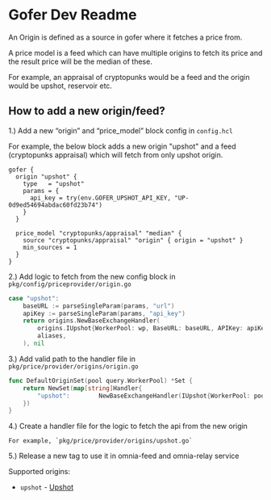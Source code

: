 # Gofer Dev Readme

An Origin is defined as a source in gofer where it fetches a price from. 

A price model is a feed which can have multiple origins to fetch its price and the result price will be the median of these.

For example, an appraisal of cryptopunks would be a feed and the origin would be upshot, reservoir etc.

## How to add a new origin/feed?

1.) Add a new “origin” and “price_model” block config in `config.hcl`

For example, the below block adds a new origin "upshot" and a feed (cryptopunks appraisal) which will fetch from only upshot origin.
```hcl
gofer {
  origin "upshot" {
    type   = "upshot"
    params = {
      api_key = try(env.GOFER_UPSHOT_API_KEY, "UP-0d9ed54694abdac60fd23b74")
    }
  }

  price_model "cryptopunks/appraisal" "median" {
    source "cryptopunks/appraisal" "origin" { origin = "upshot" }
    min_sources = 1
  }
}
```


2.) Add logic to fetch from the new config block in `pkg/config/priceprovider/origin.go`

```go
case "upshot":
	baseURL := parseSingleParam(params, "url")
	apiKey := parseSingleParam(params, "api_key")
	return origins.NewBaseExchangeHandler(
		origins.IUpshot{WorkerPool: wp, BaseURL: baseURL, APIKey: apiKey},
		aliases,
	), nil
```

3.) Add valid path to the handler file in `pkg/price/provider/origins/origin.go`

```go
func DefaultOriginSet(pool query.WorkerPool) *Set {
	return NewSet(map[string]Handler{
		"upshot":        NewBaseExchangeHandler(IUpshot{WorkerPool: pool}, nil),
	})
}
```


4.) Create a handler file for the logic to fetch the api from the new origin

    For example, `pkg/price/provider/origins/upshot.go`


5.) Release a new tag to use it in omnia-feed and omnia-relay service




Supported origins:
- `upshot` - [Upshot](https://docs.upshot.xyz/reference/)

